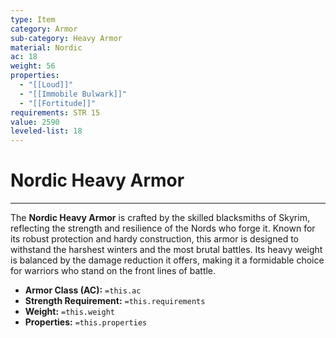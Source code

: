 ```yaml
---
type: Item
category: Armor
sub-category: Heavy Armor
material: Nordic
ac: 18
weight: 56
properties:
  - "[[Loud]]"
  - "[[Immobile Bulwark]]"
  - "[[Fortitude]]"
requirements: STR 15
value: 2590
leveled-list: 18
---
```

# Nordic Heavy Armor
---
The **Nordic Heavy Armor** is crafted by the skilled blacksmiths of Skyrim, reflecting the strength and resilience of the Nords who forge it. Known for its robust protection and hardy construction, this armor is designed to withstand the harshest winters and the most brutal battles. Its heavy weight is balanced by the damage reduction it offers, making it a formidable choice for warriors who stand on the front lines of battle.

- **Armor Class (AC):** `=this.ac`
- **Strength Requirement:** `=this.requirements`
- **Weight:** `=this.weight`
- **Properties:** `=this.properties`